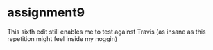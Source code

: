 # assignment9

This sixth edit still enables me to test against Travis (as insane as this repetition might feel inside my noggin)
